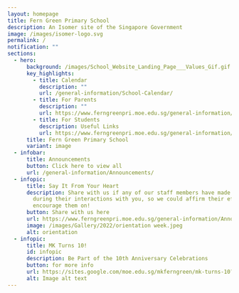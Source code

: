 ```yaml
---
layout: homepage
title: Fern Green Primary School
description: An Isomer site of the Singapore Government
image: /images/isomer-logo.svg
permalink: /
notification: ""
sections:
  - hero:
      background: /images/School_Website_Landing_Page___Values_Gif.gif
      key_highlights:
        - title: Calendar
          description: ""
          url: /general-information/School-Calendar/
        - title: For Parents
          description: ""
          url: https://www.ferngreenpri.moe.edu.sg/general-information/forms/
        - title: For Students
          description: Useful Links
          url: https://www.ferngreenpri.moe.edu.sg/general-information/for-students/useful-links/
      title: Fern Green Primary School
      variant: image
  - infobar:
      title: Announcements
      button: Click here to view all
      url: /general-information/Announcements/
  - infopic:
      title: Say It From Your Heart
      description: Share with us if any of our staff members have made an impression
        during their interactions with you, so we could affirm their efforts and
        encourage them on!
      button: Share with us here
      url: https://www.ferngreenpri.moe.edu.sg/general-information/Announcements/
      image: /images/Gallery/2022/orientation week.jpeg
      alt: orientation
  - infopic:
      title: MK Turns 10!
      id: infopic
      description: Be Part of the 10th Anniversary Celebrations
      button: for more info
      url: https://sites.google.com/moe.edu.sg/mkferngreen/mk-turns-10?authuser=0
      alt: Image alt text
---
```

